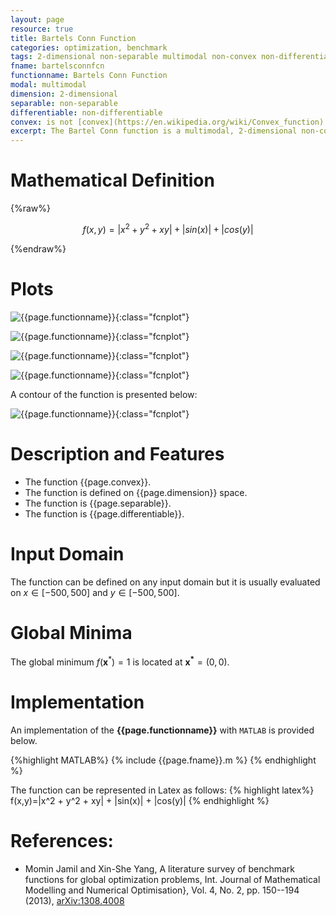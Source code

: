 ```yaml
---
layout: page
resource: true
title: Bartels Conn Function
categories: optimization, benchmark
tags: 2-dimensional non-separable multimodal non-convex non-differentiable
fname: bartelsconnfcn
functionname: Bartels Conn Function
modal: multimodal
dimension: 2-dimensional
separable: non-separable
differentiable: non-differentiable
convex: is not [convex](https://en.wikipedia.org/wiki/Convex_function)
excerpt: The Bartel Conn function is a multimodal, 2-dimensional non-convex mathematical function widely used for testing optimization algorithms
---
```


# Mathematical Definition

{%raw%}

$$f(x,y)=|x^2 + y^2 + xy| + |sin(x)| + |cos(y)|$$

{%endraw%}

# Plots
![{{page.functionname}}]({{site.baseurl}}/benchmarkfcns/plots/{{page.fname}}.png){:class="fcnplot"}

![{{page.functionname}}]({{site.baseurl}}/benchmarkfcns/plots/{{page.fname}}_2.png){:class="fcnplot"}

![{{page.functionname}}]({{site.baseurl}}/benchmarkfcns/plots/{{page.fname}}_3.png){:class="fcnplot"}

![{{page.functionname}}]({{site.baseurl}}/benchmarkfcns/plots/{{page.fname}}_4.png){:class="fcnplot"}

A contour of the function is presented below:

![{{page.functionname}}]({{site.baseurl}}/benchmarkfcns/plots/{{page.fname}}_contour.png){:class="fcnplot"}

# Description and Features
* The function {{page.convex}}.
* The function is defined on {{page.dimension}} space.
* The function is {{page.separable}}.
* The function is {{page.differentiable}}.

# Input Domain
The function can be defined on any input domain but it is usually evaluated on $x \in [-500, 500]$ and $y \in [-500, 500]$.

# Global Minima
The global minimum $f(\textbf{x}^{\ast})=1$ is located at $\mathbf{x^\ast}=(0, 0)$.

# Implementation
An implementation of the **{{page.functionname}}** with `MATLAB` is provided below. 

{%highlight MATLAB%}
{% include {{page.fname}}.m %}
{% endhighlight %}

The function can be represented in Latex as follows:
{% highlight latex%}
f(x,y)=|x^2 + y^2 + xy| + |sin(x)| + |cos(y)|
{% endhighlight %}

# References:
* Momin Jamil and Xin-She Yang, A literature survey of benchmark functions for global optimization problems, Int. Journal of Mathematical Modelling 
and Numerical Optimisation}, Vol. 4, No. 2, pp. 150--194 (2013), [arXiv:1308.4008](arXiv:1308.4008)
